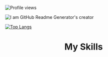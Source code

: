 
![Profile views](https://gpvc.arturio.dev/SalimmReza)  

![I am GitHub Readme Generator's creator](https://thumbs.dreamstime.com/b/binary-code-computer-background-artificial-intelligence-digital-eye-abstract-technology-background-java-coding-binary-code-180725720.jpg)



[![Top Langs](https://github-readme-stats.vercel.app/api/top-langs/?username=SalimmReza&langs_count=8)](https://github.com/anuraghazra/github-readme-stats)


<h1 align="center">My Skills</h1>  










